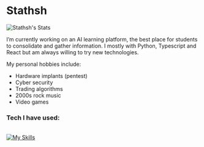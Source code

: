 # Stathsh
![Stathsh's Stats](https://github-readme-stats.vercel.app/api?username=Stathsh&theme=prussian&show_icons=true&hide_border=false&count_private=true)

I’m currently working on an AI learning platform, the best place for students to consolidate and gather information. I mostly with Python, Typescript and React but am always willing to try new technologies. 

My personal hobbies include:

- Hardware implants (pentest)
- Cyber security
- Trading algorithms
- 2000s rock music
- Video games

### Tech I have used:

<br>[![My Skills](https://skillicons.dev/icons?i=java,cpp,python,fastapi,flask)](https://skillicons.dev)


<!--
- 🌱 I’m currently learning ...
- 👯 I’m looking to collaborate on ...
- 🤔 I’m looking for help with ...

📫 How to reach me: ...
- 😄 Pronouns: ...
- ⚡ Fun fact: ...
-->
